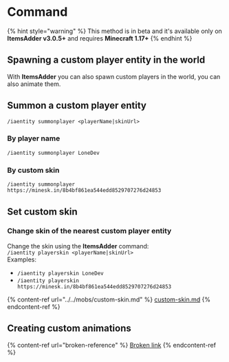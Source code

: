 # Command

{% hint style="warning" %}
This method is in beta and it's available only on **ItemsAdder v3.0.5+** and requires **Minecraft 1.17+**
{% endhint %}

## Spawning a custom player entity in the world

With **ItemsAdder** you can also spawn custom players in the world, you can also animate them.&#x20;

## Summon a custom player entity

`/iaentity summonplayer <playerName|skinUrl>`

### By player name

`/iaentity summonplayer LoneDev`

### By custom skin

`/iaentity summonplayer https://minesk.in/8b4bf861ea544edd8529707276d24853`

## Set custom skin

### Change skin of the nearest custom player entity

Change the skin using the **ItemsAdder** command:\
`/iaentity playerskin <playerName|skinUrl>`\
Examples:

* `/iaentity playerskin LoneDev`
* `/iaentity playerskin https://minesk.in/8b4bf861ea544edd8529707276d24853`

{% content-ref url="../../mobs/custom-skin.md" %}
[custom-skin.md](../../mobs/custom-skin.md)
{% endcontent-ref %}

## Creating custom animations

{% content-ref url="broken-reference" %}
[Broken link](broken-reference)
{% endcontent-ref %}

